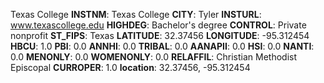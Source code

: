 
Texas College
**INSTNM**: Texas College 
**CITY**: Tyler 
**INSTURL**: www.texascollege.edu 
**HIGHDEG**: Bachelor's degree 
**CONTROL**: Private nonprofit 
**ST_FIPS**: Texas 
**LATITUDE**: 32.37456 
**LONGITUDE**: -95.312454 
**HBCU**: 1.0 
**PBI**: 0.0 
**ANNHI**: 0.0 
**TRIBAL**: 0.0 
**AANAPII**: 0.0 
**HSI**: 0.0 
**NANTI**: 0.0 
**MENONLY**: 0.0 
**WOMENONLY**: 0.0 
**RELAFFIL**: Christian Methodist Episcopal 
**CURROPER**: 1.0 
**location**: 32.37456, -95.312454 